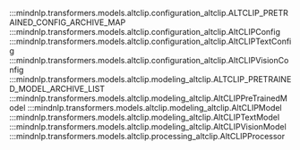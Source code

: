 :::mindnlp.transformers.models.altclip.configuration_altclip.ALTCLIP_PRETRAINED_CONFIG_ARCHIVE_MAP
:::mindnlp.transformers.models.altclip.configuration_altclip.AltCLIPConfig
:::mindnlp.transformers.models.altclip.configuration_altclip.AltCLIPTextConfig
:::mindnlp.transformers.models.altclip.configuration_altclip.AltCLIPVisionConfig
:::mindnlp.transformers.models.altclip.modeling_altclip.ALTCLIP_PRETRAINED_MODEL_ARCHIVE_LIST
:::mindnlp.transformers.models.altclip.modeling_altclip.AltCLIPPreTrainedModel
:::mindnlp.transformers.models.altclip.modeling_altclip.AltCLIPModel
:::mindnlp.transformers.models.altclip.modeling_altclip.AltCLIPTextModel
:::mindnlp.transformers.models.altclip.modeling_altclip.AltCLIPVisionModel
:::mindnlp.transformers.models.altclip.processing_altclip.AltCLIPProcessor
